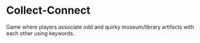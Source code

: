 # Collect-Connect
Game where players associate odd and quirky museum/library artifacts with each other using keywords.
